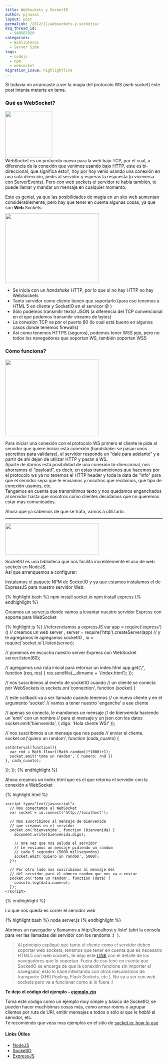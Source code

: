 ```yaml
---
title: WebSockets y SocketIO
author: pjnovas
layout: post
permalink: /2012/11/websockets-y-socketio/
dsq_thread_id:
  - 940507029
categories:
  - Bibliotecas
  - Server Side
tags:
  - nodejs
  - npm
  - websocket
migration_issue: highlightline
---
```

Si todavía no arrancaste a ver la magia del protocolo WS (web socket) este post intenta meterte en tema.

### Qué es WebSocket?

[<img src="http://fernetjs.com/wp-content/uploads/2012/11/ws_logo-150x150.png" alt="" title="ws_logo" width="150" height="150" class="alignleft size-thumbnail wp-image-3024" />][1]  
WebSocket es un protocolo nuevo para la web bajo TCP, por el cual, a diferencia de la conexión que venimos usando bajo HTTP, este es bi-direccional, que significa esto?, hoy por hoy venís usando una conexión en una sola dirección, pedís al servidor y esperas la respuesta (o viceversa con ServerEvents). Pero con web sockets el servidor te habla también, te puede llamar y mandar un mensaje en cualquier momento.

Esto es genial, ya que las posibilidades de magia en un sito web aumentan considerablemente, pero hay que tener en cuenta algunas cosas, ya que son **Web** Sockets:  
[<img src="http://fernetjs.com/wp-content/uploads/2012/11/cables21-300x223.jpg" alt="" title="cables21" width="300" height="223" class="alignleft size-medium wp-image-3042" style="margin-right: 30px; margin-top: 10px;" />][2]

  * Se inicia con un *handshake* HTTP, por lo que si no hay HTTP no hay WebSockets
  * Tanto servidor como cliente tienen que soportarlo (para eso tenemos a HTML 5 en cliente y SocketIO en el servicor 😛 )
  * Sólo podemos transmitir texto/ JSON (a diferencia del TCP convencional en el que podemos transmitir streams de bytes)
  * La conexión TCP va por el puerto 80 (lo cual está bueno en algunos casos donde tenemos firewalls)
  * Así como tenemos HTTPS (seguros), podemos tener WSS jeje, pero no todos los navegadores que soportan WS, también soportan WSS



### Cómo funciona?

[<img src="http://fernetjs.com/wp-content/uploads/2012/11/websocket-lifecycle-300x245.png" alt="" title="websocket-lifecycle" width="300" height="245" class="alignright size-medium wp-image-3022" />][3]

Para iniciar una conexión con el protocolo WS primero el cliente le pide al servidor que quiere iniciar esta conexión (handshake: se pasan unos secretitos para validarse), el servidor responde un &#8220;dale para adelante&#8221; y a partir de ahí dejan de utilizar HTTP y pasan a WS.  
Aparte de darnos está posibilidad de una conexión bi-direccional, nos ahorramos el &#8220;payload&#8221;, es decir, en estas transmiciones que hacemos por el protocolo ws ya no tenemos el HTTP header y toda la data de &#8220;info&#8221; para que el servidor sepa que le enviamos y nosotros que recibimos, qué tipo de conexión usamos, etc.  
Tengamos en cuenta que transmitimos texto y nos quedamos enganchados al servidor hasta que nosotros como clientes decidamos que no queremos estar mas comunicados.

Ahora que ya sabemos de que se trata, vamos a utilizarlo.

* * *

[<img src="http://fernetjs.com/wp-content/uploads/2012/11/socketio_logo.png" alt="" title="socketio_logo" style="width: 300px; height: 100px;" class="aligncenter size-thumbnail wp-image-3025" />][4]</p>

SocketIO es una biblioteca que nos facilita increíblemente el uso de web sockets en NodeJS.  
Así que arranquemos a configurar:

Instalamos el paquete NPM de SocketIO y ya que estamos instalamos el de ExpressJS para nuestro servidor Web:

{% highlight bash %}
npm install socket.io
npm install express
 {% endhighlight %}

Creamos un server.js donde vamos a levantar nuestro servidor Express con soporte para WebSocket

<!--highlight:[6,18,27,31,35]-->
{% highlight js %}
//referenciamos a expressJS
var app = require('express')()
  // creamos un web server
  , server = require('http').createServer(app)
  // y le agregamos le agregamos socketIO
  , io = require('socket.io').listen(server);

// ponemos en escucha nuestro server Express con WebSocket
server.listen(80);

// agregamos una ruta inicial para retornar un index.html
app.get('/', function (req, res) {
  res.sendfile(__dirname + '/index.html');
});

// nos suscribimos al evento de socketIO cuando
// un cliente se conecta por WebSockets
io.sockets.on('connection', function (socket) {

  // este callback va a ser llamado cuando tenemos
  // un nuevo cliente y en el argumento 'socket'
  // vamos a tener nuestro 'enganche' a ese cliente  

  // apenas se conecta, le mandamos un mensaje
  // de bienvenida haciendo un 'emit' con un nombre
  // para el mensaje y un json con los datos
  socket.emit('bienvenida', { digo: 'Hola cliente WS!' });

  // nos suscribimos a un mensaje que nos puede
  // enviar el cliente.
  socket.on('quiero un random', function (cada_cuanto) {

    setInterval(function(){
      var rnd = Math.floor((Math.random()*1000)+1);
      socket.emit('toma un random', { numero: rnd })
    }, cada_cuanto);

  });
});
 {% endhighlight %}

Ahora creamos un index.html que es el que retorna el servidor con la conexión a WebSocket

<!--highlight:[6,10,14,20,25]-->
{% highlight html %}
<!DOCTYPE html>
<html>
  <head>
    <!-- Este script no existe!, y está bien que así sea, ya que lo genera
         SocketIO automáticamente al recibir el pedido del archivo -->
    <script src="/socket.io/socket.io.js" type="text/javascript"></script>

    <script type="text/javascript">
      // Nos conectamos al WebSocket
      var socket = io.connect('http://localhost');

      // Nos suscribimos al mensaje de bienvenida
      // que creamos en el servidor
      socket.on('bienvenida', function (bienvenida) {
        document.write(bienvenida.digo);

        // Una vez que nos saluda el servidor
        // Le enviamos un mensaje pidiendo un random
        // cada 5 segundos (5000 milisegundos)
        socket.emit('quiero un random', 5000);
      });

      // Por otro lado nos suscribimos al mensaje del
      // del servidor para el número random que nos va a enviar
      socket.on('toma un random', function (data) {
        console.log(data.numero);
      });
    </script>
  </head>
  <body>
    <!-- acá toda la magia en HTML -->
  <body/>
</html>
 {% endhighlight %}

Lo que nos queda es correr el servidor web

{% highlight bash %}
node server.js
 {% endhighlight %}

Abrimos un navegador y llamamos a http://localhost y listo! (abrí la consola para ver las llamadas del servidor con los randoms <img src="http://fernetjs.com/wp-includes/images/smilies/simple-smile.png" alt=":)" class="wp-smiley" style="height: 1em; max-height: 1em;" /> ).

> Al principio expliqué que tanto el cliente como el servidor deben soportar web sockets, tenemos que tener en cuenta que es necesario HTML5 con web sockets, te dejo este [LINK][5] con el detalle de los navegadores que lo soportan. Fuera de eso tené en cuenta que SocketIO se encarga de que la conexión funcione sin importar el navegador, esto lo hace intentando con otros mecanismos de transporte (XHR Pooling, Flash Sockets, etc.). No va a ser con web sockets pero va a funcionar como si lo fuera <img src="http://fernetjs.com/wp-includes/images/smilies/simple-smile.png" alt=":)" class="wp-smiley" style="height: 1em; max-height: 1em;" />

**Te dejo el código del ejemplo &#8211; [ejemplo.zip][6]**

Toma este código como un ejemplo muy simple y básico de SocketIO, se pueden hacer muchísimas cosas más, como armar rooms o agrupar clientes por ruta de URI, emitir mensajes a todos o sólo al que le *habló* al servidor, etc.  
Te recomiendo que veas mas ejemplos en el sitio de [socket.io: how to use][7]

#### Links Útiles

  * [NodeJS][8]
  * [SocketIO][9]
  * [ExpressJS][10]

 [1]: http://fernetjs.com/wp-content/uploads/2012/11/ws_logo.png
 [2]: http://fernetjs.com/wp-content/uploads/2012/11/cables21.jpg
 [3]: http://fernetjs.com/wp-content/uploads/2012/11/websocket-lifecycle.png
 [4]: http://fernetjs.com/wp-content/uploads/2012/11/socketio_logo.png
 [5]: http://caniuse.com/#feat=websockets
 [6]: http://fernetjs.com/wp-content/uploads/2012/11/ejemplo.zip
 [7]: http://socket.io/#how-to-use
 [8]: http://nodejs.org/ "NodeJS"
 [9]: http://socket.io/ "SocketIO"
 [10]: http://expressjs.com/ "ExpressJS"
